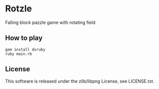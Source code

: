 # Rotzle

Falling block pazzle game with rotating field

## How to play

```
gem install dxruby
ruby main.rb
```

## License

This software is released under the zlib/libpng License, see LICENSE.txt.

